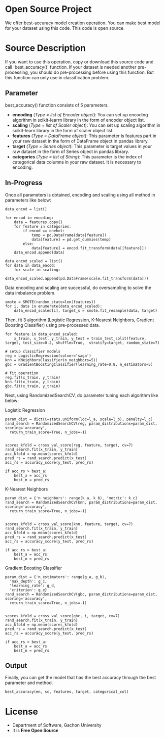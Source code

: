 # Open Source Project

We offer best-accuracy model creation operation.  You can make best model for your dataset using this code. This code is open source.


# Source Description

If you want to use this operation, copy or download this source code and call 'best_accuracy()' function. If your dataset is needed another pre-processing, you should do pre-processing before using this function. But this function can only use in classification problem.

## Parameter

best_accuracy() function consists of 5 parameters.

 - **encoding** (*Type = list of Encoder object*): You can set up encoding algorithm in scikit-learrn library in the form of encoder object list.
 -  **scaling** (*Type = list of Scaler object*): You can set up scaling algorithm in scikit-learn library in the form of scaler object list.
 - **features** (*Type = DataFrame object*): This parameter is features part in your raw dataset in the form of DataFrame object in pandas library.
 - **target** (*Type = Series object*): This parameter is target values in your raw dataset in the form of Series object in pandas library.
 - **categories** (*Type = list of String*): This parameter is the index of categorical data columns in your raw dataset. It is necessary to encoding.

## In-Progress

Once all parameters is obtained, encoding and scaling using all method in parameters like below:

    data_encod = list()
    
    for encod in encoding:  
	    data = features.copy()  
	    for feature in categories:  
	        if encod == onehot:  
	            temp = pd.DataFrame(data[feature])  
	            data[feature] = pd.get_dummies(temp)  
	        else:  
	            data[feature] = encod.fit_transform(data[[feature]])  
	    data_encod.append(data)
    
    data_encod_scaled = list()
    for data in data_encod:  
	    for scale in scaling:  
	        data_encod_scaled.append(pd.DataFrame(scale.fit_transform(data)))
        
Data encoding and scaling are successful, do oversampling to solve the data imbalance problem.

    smote = SMOTE(random_state=len(features))  
	for i, data in enumerate(data_encod_scaled):  
	    data_encod_scaled[i], target_s = smote.fit_resample(data, target)

Then, fit 3 algorithm (Logistic Regression, K-Nearest Neighbors, Gradient Boosting Classifier) using pre-processed data.

    for feature in data_encod_scaled:  
	    x_train, x_test, y_train, y_test = train_test_split(feature, target, test_size=0.2, shuffle=True,  stratify=target, random_state=7)  
  
    # setup classifier models  
	reg = LogisticRegression(solver='saga')  
    knn = KNeighborsClassifier(n_neighbors=5))  
    gbc = GradientBoostingClassifier(learning_rate=0.8, n_estimators=5)  
  
    # fit operation  
	reg.fit(x_train, y_train)  
    knn.fit(x_train, y_train)  
    gbc.fit(x_train, y_train)

Next, using RandomizedSearchCV, do parameter tuning each algorithm like below:

Logistic Regression

    param_dist = dict(C=stats.uniform(loc=l_a, scale=l_b), penalty=l_c)  
	rand_search = RandomizedSearchCV(reg, param_distributions=param_dist, scoring='accuracy',  
	  return_train_score=True, n_jobs=-1)  
	  
	  
	scores_kfold = cross_val_score(reg, feature, target, cv=7)  
	rand_search.fit(x_train, y_train)  
	acc_kfold = np.mean(scores_kfold)  
	pred_rs = rand_search.predict(x_test)  
	acc_rs = accuracy_score(y_test, pred_rs)  
	  
	if acc_rs > best_a:  
	    best_a = acc_rs  
	    best_m = pred_rs

K-Nearest Neighbors

    param_dist = {'n_neighbors': range(k_a, k_b), 'metric': k_c}  
	rand_search = RandomizedSearchCV(knn, param_distributions=param_dist, scoring='accuracy',  
	  return_train_score=True, n_jobs=-1)  
	  
	  
	scores_kfold = cross_val_score(knn, feature, target, cv=7)  
	rand_search.fit(x_train, y_train)  
	acc_kfold = np.mean(scores_kfold)  
	pred_rs = rand_search.predict(x_test)  
	acc_rs = accuracy_score(y_test, pred_rs)  
	  
	if acc_rs > best_a:  
	    best_a = acc_rs  
	    best_m = pred_rs

Gradient Boosting Classifier

    param_dist = {'n_estimators': range(g_a, g_b),  
	  'max_depth': g_c,  
	  'learning_rate': g_d,  
	  'criterion': g_e}  
	rand_search = RandomizedSearchCV(gbc, param_distributions=param_dist, scoring='accuracy',  
	  return_train_score=True, n_jobs=-1)  
	  
	  
	scores_kfold = cross_val_score(gbc, i, target, cv=7)  
	rand_search.fit(x_train, y_train)  
	acc_kfold = np.mean(scores_kfold)  
	pred_rs = rand_search.predict(x_test)  
	acc_rs = accuracy_score(y_test, pred_rs)  
	  
	if acc_rs > best_a:  
	    best_a = acc_rs  
	    best_m = pred_rs

## Output

Finally, you can get the model that has the best accuracy through the best parameter and method.

    best_accuracy(en, sc, features, target, categorical_col)


# License

 - Department of Software, Gachon University
 - It is **Free Open Source**
